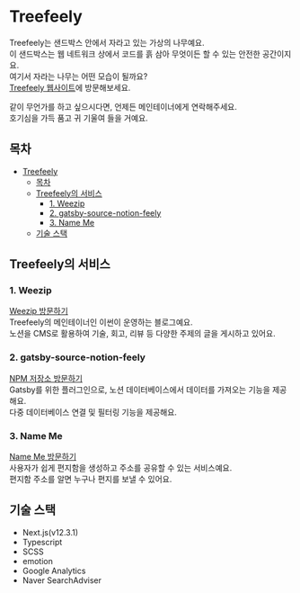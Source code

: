 # Treefeely

Treefeely는 샌드박스 안에서 자라고 있는 가상의 나무예요.  
이 샌드박스는 웹 네트워크 상에서 코드를 흙 삼아 무엇이든 할 수 있는 안전한 공간이지요.  
여기서 자라는 나무는 어떤 모습이 될까요?  
[Treefeely 웹사이트](https://treefeely.com)에 방문해보세요.

같이 무언가를 하고 싶으시다면, 언제든 메인테이너에게 연락해주세요.  
호기심을 가득 품고 귀 기울여 들을 거예요.

## 목차

- [Treefeely](#treefeely)
  - [목차](#목차)
  - [Treefeely의 서비스](#treefeely의-서비스)
    - [1. Weezip](#1-weezip)
    - [2. gatsby-source-notion-feely](#2-gatsby-source-notion-feely)
    - [3. Name Me](#3-name-me)
  - [기술 스택](#기술-스택)

## Treefeely의 서비스

### 1. Weezip

[Weezip 방문하기](https://weezip.treefeely.com)  
Treefeely의 메인테이너인 이썬이 운영하는 블로그예요.  
노션을 CMS로 활용하여 기술, 회고, 리뷰 등 다양한 주제의 글을 게시하고 있어요.

### 2. gatsby-source-notion-feely

[NPM 저장소 방문하기](https://www.npmjs.com/package/gatsby-source-notion-feely)  
Gatsby를 위한 플러그인으로, 노션 데이터베이스에서 데이터를 가져오는 기능을 제공해요.  
다중 데이터베이스 연결 및 필터링 기능을 제공해요.

### 3. Name Me

[Name Me 방문하기](https://nameme.treefeely.com)  
사용자가 쉽게 편지함을 생성하고 주소를 공유할 수 있는 서비스예요.  
편지함 주소를 알면 누구나 편지를 보낼 수 있어요.

## 기술 스택

- Next.js(v12.3.1)
- Typescript
- SCSS
- emotion
- Google Analytics
- Naver SearchAdviser
